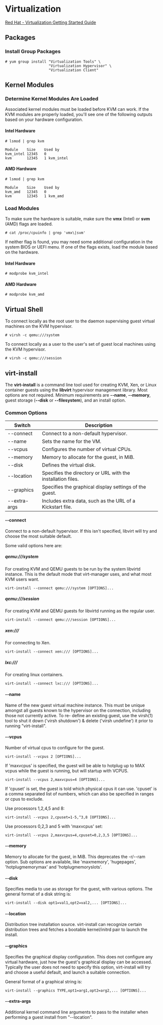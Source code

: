 # Virtualization
[Red Hat - Virtualization Getting Started Guide](https://access.redhat.com/documentation/en-us/red_hat_enterprise_linux/7/html/virtualization_getting_started_guide/index)
## Packages
### Install Group Packages
```
# yum group install "Virtualization Tools" \
                    "Virtualization Hypervisor" \
                    "Virtualization Client"
```
## Kernel Modules
### Determine Kernel Modules Are Loaded
Associated kernel modules must be loaded before KVM can work.  If the KVM modules 
 are properly loaded, you'll see one of the following outputs based on your 
 hardware configuration.
#### Intel Hardware
```
# lsmod | grep kvm

Module    Size    Used by
kvm_intel 12345   0
kvm       12345   1 kvm_intel
```
#### AMD Hardware
```
# lsmod | grep kvm

Module    Size    Used by
kvm_amd   12345   0
kvm       12345   1 kvm_amd  
```
### Load Modules
To make sure the hardware is suitable, make sure the **vmx** (Intel) or **svm**
 (AMD) flags are loaded.
```
# cat /proc/cpuinfo | grep 'vmx\|svm'
```
If neither flag is found, you may need some additional configuration in the
 system BIOS or UEFI menu.
If one of the flags exists, load the module based on the hardware.
#### Intel Hardware
```
# modprobe kvm_intel
```
#### AMD Hardware
```
# modprobe kvm_amd
```
## Virtual Shell
To connect locally as the root user to the daemon supervising guest virtual
 machines on the KVM hypervisor.
```
# virsh -c qemu:///system
```
To connect locally as a user to the user's set of guest local machines using the
 KVM hypervisor.
```
# virsh -c qemu:///session
```
## virt-install
The **virt-install** is a command line tool used for creating KVM, Xen, or Linux
 container guests using the **libvirt** hypervisor management library. Most
 options are not required. Minimum requirements are **--name**, **--memory**,
 guest storage (**--disk** or **--filesystem**), and an install option.

### Common Options 
| Switch            | Description                                                 |
| ----------------- | ----------------------------------------------------------- |
| --connect         | Connect to a non-default hypervisor.                        |
| --name            | Sets the name for the VM.                                   |
| --vcpus           | Configures the number of virtual CPUs.                      |
| --memory          | Memory to allocate for the guest, in MiB.                   |
| --disk            | Defines the virtual disk.                                   |
| --location        | Specifies the directory or URL with the installation files. |
| --graphics        | Specifies the graphical display settings of the guest.      |
| --extra-args      | Includes extra data, such as the URL of a Kickstart file.   |
#### --connect
Connect to a non-default hypervisor. If this isn't specified, libvirt will try 
 and choose the most suitable default.

Some valid options here are:
##### qemu:///system
For creating KVM and QEMU guests to be run by the system libvirtd instance.
 This is the default mode that virt-manager uses, and what most KVM users want.
```
virt-install --connect qemu:///system [OPTIONS]...
```
##### qemu:///session
For creating KVM and QEMU guests for libvirtd running as the regular user.
```
virt-install --connect qemu:///session [OPTIONS]...
```
##### xen:///
For connecting to Xen.
```
virt-install --connect xen:/// [OPTIONS]...
```
##### lxc:///
For creating linux containers.
```
virt-install --connect lxc:/// [OPTIONS]...
```
#### --name
Name of the new guest virtual machine instance. This must be unique amongst all 
 guests known to the hypervisor on the connection, including those not currently 
 active. To re- define an existing guest, use the virsh(1) tool to shut it down 
 ('virsh shutdown') & delete ('virsh undefine') it prior to running "virt-install".
#### --vcpus
Number of virtual cpus to configure for the guest. 
```
virt-install --vcpus 2 [OPTIONS]...
```
If 'maxvcpus' is specified, the guest will be able to hotplug up to MAX vcpus 
 while the guest is running, but will startup with VCPUS.
```
virt-install --vcpus 2,maxvcpus=4 [OPTIONS]...
```
If 'cpuset' is set, the guest is told which physical cpus it can use. 'cpuset' 
 is a comma separated list of numbers, which can also be specified in ranges or 
 cpus to exclude.

Use processors 1,2,4,5 and 8:
```
virt-install --vcpus 2,cpuset=1-5,^3,8 [OPTIONS]...
```
Use processors 0,2,3 and 5 with 'maxvcpus' set:
```
virt-install --vcpus 2,maxvcpus=4,cpuset=0,2,3,5 [OPTIONS]...
```
#### --memory
Memory to allocate for the guest, in MiB. This deprecates the -r/--ram option.
 Sub options are available, like 'maxmemory', 'hugepages', 'hotplugmemorymax' 
 and 'hotplugmemoryslots'.
#### --disk
Specifies media to use as storage for the guest, with various options. The general
 format of a disk string is:
```
virt-install --disk opt1=val1,opt2=val2,... [OPTIONS]...
```
#### --location
Distribution tree installation source. virt-install can recognize certain distribution 
 trees and fetches a bootable kernel/initrd pair to launch the install.
#### --graphics
Specifies the graphical display configuration. This does not configure any virtual 
 hardware, just how the guest's graphical display can be accessed. Typically the 
 user does not need to specify this option, virt-install will try and choose a 
 useful default, and launch a suitable connection.

General format of a graphical string is:
```
virt-install --graphics TYPE,opt1=arg1,opt2=arg2,... [OPTIONS]...
```
#### --extra-args
Additional kernel command line arguments to pass to the installer when performing 
 a guest install from "--location".
